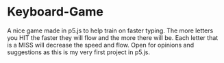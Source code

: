 # Keyboard-Game
A nice game made in p5.js to help train on faster typing.
The more letters you HIT the faster they will flow and the more there will be.
Each letter that is a MISS will decrease the speed and flow.
Open for opinions and suggestions as this is my very first project in p5.js.
